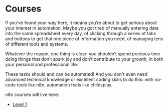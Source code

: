 # Courses

If you’ve found your way here, it means you’re about to get serious about your interest in automation. Maybe you got tired of manually entering data into the same spreadsheet every day, of clicking through a series of tabs and buttons to get that one piece of information you need, of managing tens of different tools and systems.

Whatever the reason, one thing is clear: you shouldn’t spend precious time doing things that don’t spark joy and don’t contribute to your growth, in both your personal and professional life. 

These tasks should and can be automated! And you don't even need advanced technical knowledge or excellent coding skills to do this: with no-code tools like n8n, automation feels like childsplay.

n8n courses will live here:
- [Level 1](./level-one/README.md)
